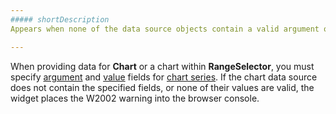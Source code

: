 ```yaml
---
##### shortDescription
Appears when none of the data source objects contain a valid argument or value field.

---
```

When providing data for **Chart** or a chart within **RangeSelector**, you must specify [argument](/api-reference/20%20Data%20Visualization%20Widgets/10%20dxChart/5%20Series%20Types/CommonSeries/argumentField.md '/Documentation/ApiReference/Data_Visualization_Widgets/dxChart/Configuration/series/#argumentField') and [value](/api-reference/20%20Data%20Visualization%20Widgets/10%20dxChart/5%20Series%20Types/CommonSeries/valueField.md '/Documentation/ApiReference/Data_Visualization_Widgets/dxChart/Configuration/series/#valueField') fields for [chart series](/concepts/20%20Data%20Visualization/10%20Charts/10%20Chart%20Elements/010%20Series.md '/Documentation/Guide/Data_Visualization/Charts/Chart_Elements/#Series'). If the chart data source does not contain the specified fields, or none of their values are valid, the widget places the W2002 warning into the browser console.